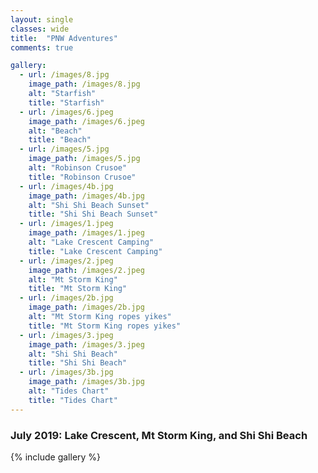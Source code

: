 ```yaml
---
layout: single
classes: wide
title:  "PNW Adventures"
comments: true

gallery:
  - url: /images/8.jpg
    image_path: /images/8.jpg
    alt: "Starfish"
    title: "Starfish"
  - url: /images/6.jpeg
    image_path: /images/6.jpeg
    alt: "Beach"
    title: "Beach"
  - url: /images/5.jpg
    image_path: /images/5.jpg
    alt: "Robinson Crusoe"
    title: "Robinson Crusoe"    
  - url: /images/4b.jpg
    image_path: /images/4b.jpg
    alt: "Shi Shi Beach Sunset"
    title: "Shi Shi Beach Sunset"
  - url: /images/1.jpeg
    image_path: /images/1.jpeg
    alt: "Lake Crescent Camping"
    title: "Lake Crescent Camping"
  - url: /images/2.jpeg
    image_path: /images/2.jpeg
    alt: "Mt Storm King"
    title: "Mt Storm King"
  - url: /images/2b.jpg
    image_path: /images/2b.jpg
    alt: "Mt Storm King ropes yikes"
    title: "Mt Storm King ropes yikes"
  - url: /images/3.jpeg
    image_path: /images/3.jpeg
    alt: "Shi Shi Beach"
    title: "Shi Shi Beach"
  - url: /images/3b.jpg
    image_path: /images/3b.jpg
    alt: "Tides Chart"
    title: "Tides Chart"
---
```


### July 2019: Lake Crescent, Mt Storm King, and Shi Shi Beach

{% include gallery %}
